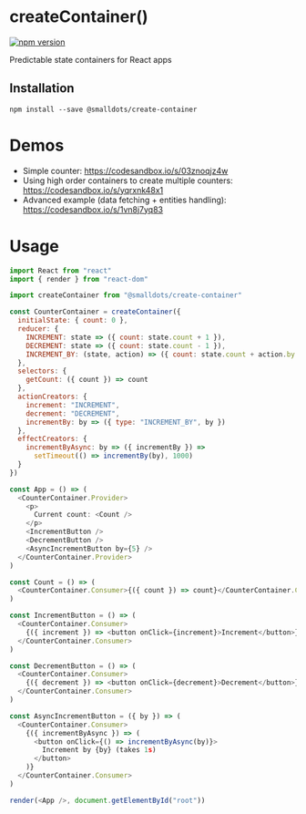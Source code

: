 # createContainer()

[![npm version](https://badge.fury.io/js/%40smalldots%2Fcreate-container.svg)](https://badge.fury.io/js/%40smalldots%2Fcreate-container)

Predictable state containers for React apps

## Installation

```
npm install --save @smalldots/create-container
```

# Demos

* Simple counter: https://codesandbox.io/s/03znoqjz4w
* Using high order containers to create multiple counters: https://codesandbox.io/s/yqrxnk48x1
* Advanced example (data fetching + entities handling): https://codesandbox.io/s/1vn8j7yq83

# Usage

```js
import React from "react"
import { render } from "react-dom"

import createContainer from "@smalldots/create-container"

const CounterContainer = createContainer({
  initialState: { count: 0 },
  reducer: {
    INCREMENT: state => ({ count: state.count + 1 }),
    DECREMENT: state => ({ count: state.count - 1 }),
    INCREMENT_BY: (state, action) => ({ count: state.count + action.by })
  },
  selectors: {
    getCount: ({ count }) => count
  },
  actionCreators: {
    increment: "INCREMENT",
    decrement: "DECREMENT",
    incrementBy: by => ({ type: "INCREMENT_BY", by })
  },
  effectCreators: {
    incrementByAsync: by => ({ incrementBy }) =>
      setTimeout(() => incrementBy(by), 1000)
  }
})

const App = () => (
  <CounterContainer.Provider>
    <p>
      Current count: <Count />
    </p>
    <IncrementButton />
    <DecrementButton />
    <AsyncIncrementButton by={5} />
  </CounterContainer.Provider>
)

const Count = () => (
  <CounterContainer.Consumer>{({ count }) => count}</CounterContainer.Consumer>
)

const IncrementButton = () => (
  <CounterContainer.Consumer>
    {({ increment }) => <button onClick={increment}>Increment</button>}
  </CounterContainer.Consumer>
)

const DecrementButton = () => (
  <CounterContainer.Consumer>
    {({ decrement }) => <button onClick={decrement}>Decrement</button>}
  </CounterContainer.Consumer>
)

const AsyncIncrementButton = ({ by }) => (
  <CounterContainer.Consumer>
    {({ incrementByAsync }) => (
      <button onClick={() => incrementByAsync(by)}>
        Increment by {by} (takes 1s)
      </button>
    )}
  </CounterContainer.Consumer>
)

render(<App />, document.getElementById("root"))
```
